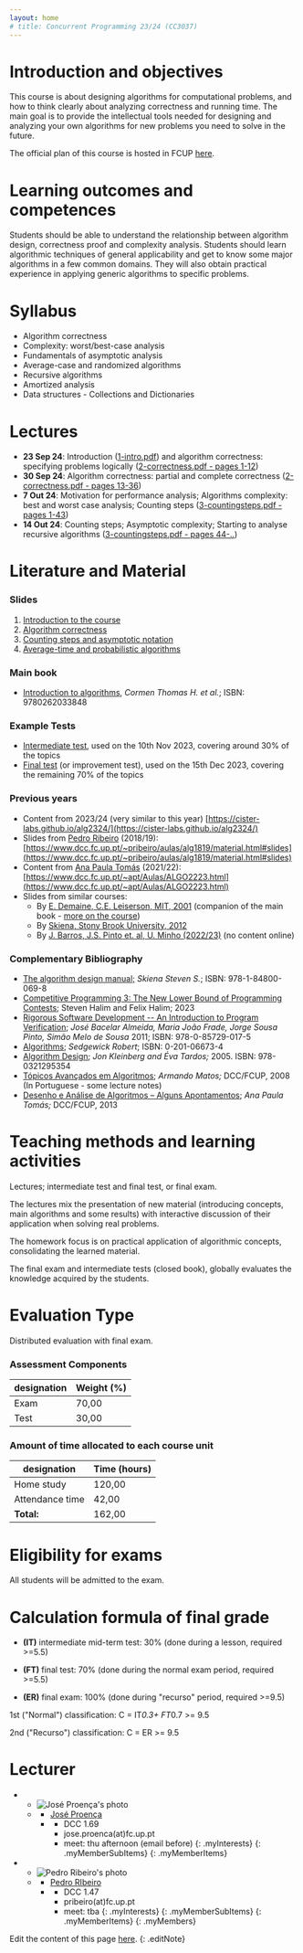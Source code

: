 ```yaml
---
layout: home
# title: Concurrent Programming 23/24 (CC3037)
---
```



<h1>Introduction and objectives </h1>

This course is about designing algorithms for computational problems, and how to think clearly about analyzing correctness and running time. The main goal is to provide the intellectual tools needed for designing and analyzing your own algorithms for new problems you need to solve in the future.

The official plan of this course is hosted in FCUP [here](https://sigarra.up.pt/fcup/pt/ucurr_geral.ficha_uc_view?pv_ocorrencia_id=547968).

# Learning outcomes and competences

Students should be able to understand the relationship between algorithm design, correctness proof and complexity analysis. Students should learn algorithmic techniques of general applicability and get to know some major algorithms in a few common domains. They will also obtain practical experience in applying generic algorithms to specific problems.

# Syllabus

- Algorithm correctness
- Complexity: worst/best-case analysis
- Fundamentals of asymptotic analysis
- Average-case and randomized algorithms
- Recursive algorithms
- Amortized analysis
- Data structures - Collections and Dictionaries

<!-- - Graph traversals and Dynamic programming -->
<!-- - Fundamentals of NP-completeness -->

<!-- - Sorting algorithms (after rec. alg. -->


<!-- - Fundamentals of asymptotic analysis
- Divide and conquer design pattern and how to solve recurrences
- Amortized analysis
- Probabilistic analysis and randomized algorithms
- Linear sorting and selection algorithms
- Greedy and dynamic programming design patterns
- Fundamentals of NP-completeness
- Introduction to approximation algorithms and parameterized algorithms
- Applications and some classical algorithms (e.g. graph algorithms, string matching algorithms, geometric algorithms) 
-->

# Lectures

- __23 Sep 24__: Introduction ([1-intro.pdf](slides/1-intro.pdf)) and algorithm correctness: specifying problems logically ([2-correctness.pdf - pages 1-12](slides/2-correctness.pdf))
- __30 Sep 24__: Algorithm correctness: partial and complete correctness ([2-correctness.pdf - pages 13-36](slides/2-correctness.pdf))
- __7 Out 24__: Motivation for performance analysis; Algorithms complexity: best and worst case analysis; Counting steps ([3-countingsteps.pdf - pages 1-43](slides/3-countingsteps.pdf))
- __14 Out 24__: Counting steps; Asymptotic complexity; Starting to analyse recursive algorithms ([3-countingsteps.pdf - pages 44-..](slides/3-countingsteps.pdf))



<!--
- __29 Sep 23__: Algorithm correctness: partial and complete correctness ([2-correctness.pdf - pages 13-36](slides/2-correctness.pdf)); motivation for performance analysis ([3-countingsteps.pdf - pages 1-29](slides/3-countingsteps.pdf))
- __6 Oct 23__: Algorithms complexity: best and worst case analysis. Counting steps and asymptotic notation ([3-countingsteps.pdf - pages 23-63](slides/3-countingsteps.pdf))
- __13 Oct 23__: Exercises with asymptotic notation ([3-countingsteps.pdf - pages 64-66](slides/3-countingsteps.pdf)); Time complexity of recursive algorithms ([3-countingsteps.pdf - pages 67-95](slides/3-countingsteps.pdf))
- __20 Oct 23__: Exercises on the time complexity of recursive algorithms and the master theorem ([3-countingsteps.pdf - pages 96-112](slides/3-countingsteps.pdf)); Average time complexity ([4-average-time.pdf - pages 1-19](slides/4-average-time.pdf))
- __27 Oct 23__: Average time complexity and analysis of the quicksort algorithm ([4-average-time.pdf - pages 20-32](slides/4-average-time.pdf)); Randomised algorithms ([4-average-time.pdf - pages 33-40](slides/4-average-time.pdf)); Amortised analysis and the aggregate method ([5-amortised.pdf - pages 1-11](slides/5-amortised.pdf))
- __10 Nov 23__: Test (30%): 9h30-10h30 (Specification, Correction, Worst/Best time analysis, Asymptotic analysis); Rest of the lesson starts at 11h15 - Amortised analysis ([5-amortised.pdf - pages 11-26](slides/5-amortised.pdf))
- __17 Nov 23__: Amortised analysis ([5-amortised.pdf - pages 27-44](slides/5-amortised.pdf)); Data structures: sequences ([6-data-structures.pdf - pages 1-8](slides/6-data-structures.pdf))
- __24 Nov 23__: Data structures: buffers and dictionaries ([6-data-structures.pdf - pages 9-28](slides/6-data-structures.pdf))
- __1 Dec 23__: _Holiday_
- __8 Dec 23__: _Holiday_
- __15 Dec 23__: Improvement test (70%): 9h30-11h30 (focused on recursive functions, average-time, amortised time, and data structures, but all topics can be asked); no lesson after the test
 -->


# Literature and Material

### Slides
1. [Introduction to the course](slides/1-intro.pdf)
2. [Algorithm correctness](slides/2-correctness.pdf)
3. [Counting steps and asymptotic notation](slides/3-countingsteps.pdf)
4. [Average-time and probabilistic algorithms](slides/4-average-time.pdf)

<!-- 
4. [Average-time and probabilistic algorithms](slides/4-average-time.pdf)
5. [Amortised analysis](slides/5-amortised.pdf)
6. [Data structures](slides/6-data-structures.pdf)
-->

### Main book

- [Introduction to algorithms](http://catalogo.up.pt/F/-?func=find-b&local_base=FCUP&find_code=SYS&request=000287411), _Cormen Thomas H. et al._; ISBN: 9780262033848

### Example Tests

- [Intermediate test](https://cister-labs.github.io/alg2324/tests/it2324.pdf), used on the 10th Nov 2023, covering around 30% of the topics
- [Final test](https://cister-labs.github.io/alg2324/tests/ft2324.pdf) (or improvement test), used on the 15th Dec 2023, covering the remaining 70% of the topics

### Previous years

- Content from 2023/24 (very similar to this year) [https://cister-labs.github.io/alg2324/](https://cister-labs.github.io/alg2324/) 
- Slides from [Pedro Ribeiro](https://www.dcc.fc.up.pt/~pribeiro/) (2018/19): [https://www.dcc.fc.up.pt/~pribeiro/aulas/alg1819/material.html#slides](https://www.dcc.fc.up.pt/~pribeiro/aulas/alg1819/material.html#slides)
- Content from [Ana Paula Tomás]() (2021/22): [https://www.dcc.fc.up.pt/~apt/Aulas/ALGO2223.html](https://www.dcc.fc.up.pt/~apt/Aulas/ALGO2223.html)
- Slides from similar courses:
  + By [E. Demaine, C.E. Leiserson, MIT, 2001](http://www.cs.virginia.edu/~robins/cs6161/slides/Cormen_Algorithms_Slides.pdf) (companion of the main book - [more on the course](https://dspace.mit.edu/bitstream/handle/1721.1/36847/6-046JFall-2001/OcwWeb/Electrical-Engineering-and-Computer-Science/6-046JIntroduction-to-AlgorithmsFall2001/CourseHome/index.htm))
  + By [Skiena, Stony Brook University, 2012](https://www3.cs.stonybrook.edu/~algorith/video-lectures/)
  + By [J. Barros, J.S. Pinto et. al, U. Minho (2022/23)](https://www4.di.uminho.pt/~jno/sitedi/uc_J303N6.html) (no content online)
  
<!-- also companion slides, structured by lecture:
  https://dspace.mit.edu/bitstream/handle/1721.1/36847/6-046JFall-2001/OcwWeb/Electrical-Engineering-and-Computer-Science/6-046JIntroduction-to-AlgorithmsFall2001/LectureNotes/index.htm -->

### Complementary Bibliography

- [The algorithm design manual;](https://www.algorist.com) _Skiena Steven S._;  ISBN: 978-1-84800-069-8
- [Competitive Programming 3: The New Lower Bound of Programming Contests](https://sites.google.com/site/stevenhalim/); Steven Halim and Felix Halim; 2023
- [Rigorous Software Development -- An Introduction to Program Verification](https://link.springer.com/book/10.1007/978-0-85729-018-2); _José Bacelar Almeida, Maria João Frade, Jorge Sousa Pinto, Simão Melo de Sousa_ 2011; ISBN: 978-0-85729-017-5
- [Algorithms](http://catalogo.up.pt/F/-?func=find-b&local_base=FCUP&find_code=SYS&request=000237593); _Sedgewick Robert_; ISBN: 0-201-06673-4
- [Algorithm Design](http://www.cs.princeton.edu/~wayne/kleinberg-tardos/); _Jon Kleinberg and Éva Tardos;_ 2005. ISBN: 978-0321295354
- [Tópicos Avançados em Algoritmos](http://www.dcc.fc.up.pt/~acm/aulas/aa/t1.pdf); _Armando Matos;_ DCC/FCUP, 2008 (In Portuguese - some lecture notes)
- [Desenho e Análise de Algoritmos – Alguns Apontamentos](http://www.dcc.fc.up.pt/~apt/aulas/DAA/1314/ApontamentosDAA.pdf); _Ana Paula Tomás;_ DCC/FCUP, 2013

# Teaching methods and learning activities

Lectures; intermediate test and final test, or final exam.

The lectures mix the presentation of new material (introducing concepts, main algorithms and some results) with interactive discussion of their application when solving real problems.

The homework focus is on practical application of algorithmic concepts, consolidating the learned material. 

The final exam and intermediate tests (closed book), globally evaluates the knowledge acquired by the students.

# Evaluation Type

Distributed evaluation with final exam.

### Assessment Components

|designation | Weight (%)|
|------------|-----------|
|Exam |70,00|
|Test | 30,00|


### Amount of time allocated to each course unit

|designation | Time (hours)|
|------------|-------------|
|Home study | 120,00|
|Attendance time | 42,00|
|**Total:** | 162,00|


# Eligibility for exams

All students will be admitted to the exam.


# Calculation formula of final grade

 - __(IT)__ intermediate mid-term test: 30% (done during a lesson, required >=5.5)

 - __(FT)__ final test: 70% (done during the normal exam period, required >=5.5)
 
 - __(ER)__ final exam: 100% (done during "recurso" period, required >=9.5)



1st ("Normal") classification: C = IT*0.3+ FT*0.7 >= 9.5

2nd ("Recurso") classification: C = ER >= 9.5


<!--
# Classification improvement

By final exam.
-->
   

<!-- # Contact

The day and time for _appointments_ is Friday afternoon ([José Proença](https://jose.proenca.org)). Please
email me the day before if you wish to meet. If you prefer you
can also just send an email with your questions to [José Proença](mailto:jose.proenca@fc.up.pt), or we can try to book an online meeting.
 -->
<!-- https://fm-dcc.github.io/pc2324/ -->


# Lecturer

  - 
    + ![José Proença's photo](assets/img/photos/jp.jpg)
    + <a></a>
      * [José Proença](https://jose.proenca.org)
      * <a></a>
        + DCC 1.69
        + jose.proenca<span>(at)</span>fc.up.pt
        + meet: thu afternoon (email before)
        {: .myInterests}
      {: .myMemberSubItems}
    {: .myMemberItems}
  - 
    + ![Pedro Ribeiro's photo](assets/img/photos/pr.jpg)
    + <a></a>
      * [Pedro RIbeiro](https://www.dcc.fc.up.pt/~pribeiro/)
      * <a></a>
        + DCC 1.47
        + pribeiro<span>(at)</span>fc.up.pt
        + meet: tba <!-- thu afternoon (email before) -->
        {: .myInterests}
      {: .myMemberSubItems}
    {: .myMemberItems}
  {: .myMembers}

   


Edit the content of this page [here](https://github.com/FM-DCC/alg2425/blob/main/index.md).
{: .editNote}
